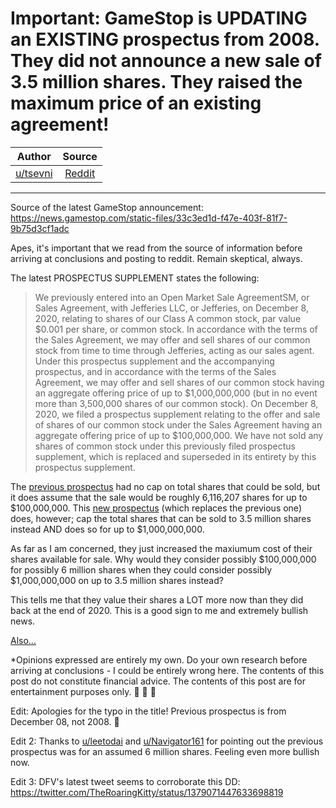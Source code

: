 # Important: GameStop is UPDATING an EXISTING prospectus from 2008. They did not announce a new sale of 3.5 million shares. They raised the maximum price of an existing agreement!

| Author       | Source       | 
| :-------------: |:-------------:|
|  [u/tsevni](https://www.reddit.com/user/tsevni/) | [Reddit](https://www.reddit.com/r/Superstonk/comments/mkihsr/important_gamestop_is_updating_an_existing/) | 

---
Source of the latest GameStop announcement: https://news.gamestop.com/static-files/33c3ed1d-f47e-403f-81f7-9b75d3cf1adc

Apes, it's important that we read from the source of information before arriving at conclusions and posting to reddit. Remain skeptical, always.

The latest PROSPECTUS SUPPLEMENT states the following:
> We previously entered into an Open Market Sale AgreementSM, or Sales Agreement, with Jefferies LLC, or Jefferies, on December 8, 2020, relating to shares of our Class A common stock, par value $0.001 per share, or common stock. In accordance with the terms of the Sales Agreement, we may offer and sell shares of our common stock from time to time through Jefferies, acting as our sales agent. Under this prospectus supplement and the accompanying prospectus, and in accordance with the terms of the Sales Agreement, we may offer and sell shares of our common stock having an aggregate offering price of up to $1,000,000,000 (but in no event more than 3,500,000 shares of our common stock). On December 8, 2020, we filed a prospectus supplement relating to the offer and sale of shares of our common stock under the Sales Agreement having an aggregate offering price of up to $100,000,000. We have not sold any shares of common stock under this previously filed prospectus supplement, which is replaced and superseded in its entirety by this prospectus supplement.

The [previous prospectus](https://sec.report/Document/0001193125-20-312805) had no cap on total shares that could be sold, but it does assume that the sale would be roughly 6,116,207 shares for up to $100,000,000. This [new prospectus](https://news.gamestop.com/static-files/33c3ed1d-f47e-403f-81f7-9b75d3cf1adc) (which replaces the previous one) does, however; cap the total shares that can be sold to 3.5 million shares instead AND does so for up to $1,000,000,000.

As far as I am concerned, they just increased the maxiumum cost of their shares available for sale. Why would they consider possibly $100,000,000 for possibly 6 million shares when they could consider possibly $1,000,000,000 on up to 3.5 million shares instead?

This tells me that they value their shares a LOT more now than they did back at the end of 2020. This is a good sign to me and extremely bullish news.

[Also...](https://www.reddit.com/r/wallstreetbets/comments/mi9hdf/gme_yolo_update_apr_1_2021/)

*Opinions expressed are entirely my own. Do your own research before arriving at conclusions - I could be entirely wrong here. The contents of this post do not constitute financial advice. The contents of this post are for entertainment purposes only. 🚀 🚀 🚀

Edit: Apologies for the typo in the title! Previous prospectus is from December 08, not 2008. 🦧

Edit 2: Thanks to [u/leetodai](https://www.reddit.com/u/leetodai/) and [u/Navigator161](https://www.reddit.com/u/Navigator161/) for pointing out the previous prospectus was for an assumed 6 million shares. Feeling even more bullish now.

Edit 3: DFV's latest tweet seems to corroborate this DD: https://twitter.com/TheRoaringKitty/status/1379071447633698819
